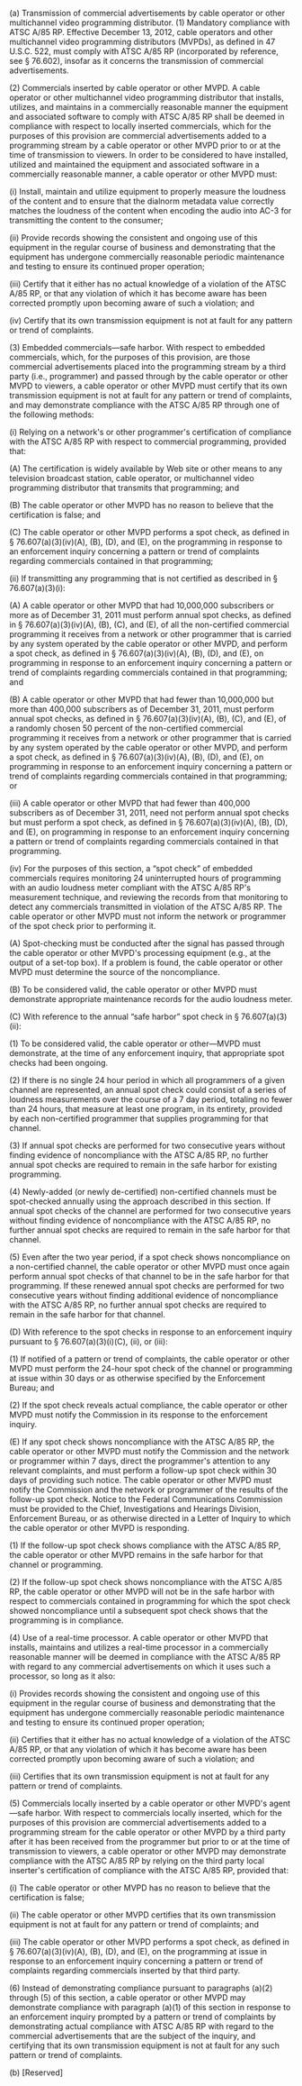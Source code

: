 (a) Transmission of commercial advertisements by cable operator or other multichannel video programming distributor. (1) Mandatory compliance with ATSC A/85 RP. Effective December 13, 2012, cable operators and other multichannel video programming distributors (MVPDs), as defined in 47 U.S.C. 522, must comply with ATSC A/85 RP (incorporated by reference, see § 76.602), insofar as it concerns the transmission of commercial advertisements.

(2) Commercials inserted by cable operator or other MVPD. A cable operator or other multichannel video programming distributor that installs, utilizes, and maintains in a commercially reasonable manner the equipment and associated software to comply with ATSC A/85 RP shall be deemed in compliance with respect to locally inserted commercials, which for the purposes of this provision are commercial advertisements added to a programming stream by a cable operator or other MVPD prior to or at the time of transmission to viewers. In order to be considered to have installed, utilized and maintained the equipment and associated software in a commercially reasonable manner, a cable operator or other MVPD must:

(i) Install, maintain and utilize equipment to properly measure the loudness of the content and to ensure that the dialnorm metadata value correctly matches the loudness of the content when encoding the audio into AC-3 for transmitting the content to the consumer;

(ii) Provide records showing the consistent and ongoing use of this equipment in the regular course of business and demonstrating that the equipment has undergone commercially reasonable periodic maintenance and testing to ensure its continued proper operation;

(iii) Certify that it either has no actual knowledge of a violation of the ATSC A/85 RP, or that any violation of which it has become aware has been corrected promptly upon becoming aware of such a violation; and

(iv) Certify that its own transmission equipment is not at fault for any pattern or trend of complaints.

(3) Embedded commercials—safe harbor. With respect to embedded commercials, which, for the purposes of this provision, are those commercial advertisements placed into the programming stream by a third party (i.e., programmer) and passed through by the cable operator or other MVPD to viewers, a cable operator or other MVPD must certify that its own transmission equipment is not at fault for any pattern or trend of complaints, and may demonstrate compliance with the ATSC A/85 RP through one of the following methods:

(i) Relying on a network's or other programmer's certification of compliance with the ATSC A/85 RP with respect to commercial programming, provided that:

(A) The certification is widely available by Web site or other means to any television broadcast station, cable operator, or multichannel video programming distributor that transmits that programming; and

(B) The cable operator or other MVPD has no reason to believe that the certification is false; and

(C) The cable operator or other MVPD performs a spot check, as defined in § 76.607(a)(3)(iv)(A), (B), (D), and (E), on the programming in response to an enforcement inquiry concerning a pattern or trend of complaints regarding commercials contained in that programming;

(ii) If transmitting any programming that is not certified as described in § 76.607(a)(3)(i):

(A) A cable operator or other MVPD that had 10,000,000 subscribers or more as of December 31, 2011 must perform annual spot checks, as defined in § 76.607(a)(3)(iv)(A), (B), (C), and (E), of all the non-certified commercial programming it receives from a network or other programmer that is carried by any system operated by the cable operator or other MVPD, and perform a spot check, as defined in § 76.607(a)(3)(iv)(A), (B), (D), and (E), on programming in response to an enforcement inquiry concerning a pattern or trend of complaints regarding commercials contained in that programming; and

(B) A cable operator or other MVPD that had fewer than 10,000,000 but more than 400,000 subscribers as of December 31, 2011, must perform annual spot checks, as defined in § 76.607(a)(3)(iv)(A), (B), (C), and (E), of a randomly chosen 50 percent of the non-certified commercial programming it receives from a network or other programmer that is carried by any system operated by the cable operator or other MVPD, and perform a spot check, as defined in § 76.607(a)(3)(iv)(A), (B), (D), and (E), on programming in response to an enforcement inquiry concerning a pattern or trend of complaints regarding commercials contained in that programming; or

(iii) A cable operator or other MVPD that had fewer than 400,000 subscribers as of December 31, 2011, need not perform annual spot checks but must perform a spot check, as defined in § 76.607(a)(3)(iv)(A), (B), (D), and (E), on programming in response to an enforcement inquiry concerning a pattern or trend of complaints regarding commercials contained in that programming.

(iv) For the purposes of this section, a “spot check” of embedded commercials requires monitoring 24 uninterrupted hours of programming with an audio loudness meter compliant with the ATSC A/85 RP's measurement technique, and reviewing the records from that monitoring to detect any commercials transmitted in violation of the ATSC A/85 RP. The cable operator or other MVPD must not inform the network or programmer of the spot check prior to performing it.

(A) Spot-checking must be conducted after the signal has passed through the cable operator or other MVPD's processing equipment (e.g., at the output of a set-top box). If a problem is found, the cable operator or other MVPD must determine the source of the noncompliance.

(B) To be considered valid, the cable operator or other MVPD must demonstrate appropriate maintenance records for the audio loudness meter.

(C) With reference to the annual “safe harbor” spot check in § 76.607(a)(3)(ii):

(1) To be considered valid, the cable operator or other—MVPD must demonstrate, at the time of any enforcement inquiry, that appropriate spot checks had been ongoing.

(2) If there is no single 24 hour period in which all programmers of a given channel are represented, an annual spot check could consist of a series of loudness measurements over the course of a 7 day period, totaling no fewer than 24 hours, that measure at least one program, in its entirety, provided by each non-certified programmer that supplies programming for that channel.

(3) If annual spot checks are performed for two consecutive years without finding evidence of noncompliance with the ATSC A/85 RP, no further annual spot checks are required to remain in the safe harbor for existing programming.

(4) Newly-added (or newly de-certified) non-certified channels must be spot-checked annually using the approach described in this section. If annual spot checks of the channel are performed for two consecutive years without finding evidence of noncompliance with the ATSC A/85 RP, no further annual spot checks are required to remain in the safe harbor for that channel.

(5) Even after the two year period, if a spot check shows noncompliance on a non-certified channel, the cable operator or other MVPD must once again perform annual spot checks of that channel to be in the safe harbor for that programming. If these renewed annual spot checks are performed for two consecutive years without finding additional evidence of noncompliance with the ATSC A/85 RP, no further annual spot checks are required to remain in the safe harbor for that channel.

(D) With reference to the spot checks in response to an enforcement inquiry pursuant to § 76.607(a)(3)(i)(C), (ii), or (iii):

(1) If notified of a pattern or trend of complaints, the cable operator or other MVPD must perform the 24-hour spot check of the channel or programming at issue within 30 days or as otherwise specified by the Enforcement Bureau; and

(2) If the spot check reveals actual compliance, the cable operator or other MVPD must notify the Commission in its response to the enforcement inquiry.

(E) If any spot check shows noncompliance with the ATSC A/85 RP, the cable operator or other MVPD must notify the Commission and the network or programmer within 7 days, direct the programmer's attention to any relevant complaints, and must perform a follow-up spot check within 30 days of providing such notice. The cable operator or other MVPD must notify the Commission and the network or programmer of the results of the follow-up spot check. Notice to the Federal Communications Commission must be provided to the Chief, Investigations and Hearings Division, Enforcement Bureau, or as otherwise directed in a Letter of Inquiry to which the cable operator or other MVPD is responding.

(1) If the follow-up spot check shows compliance with the ATSC A/85 RP, the cable operator or other MVPD remains in the safe harbor for that channel or programming.

(2) If the follow-up spot check shows noncompliance with the ATSC A/85 RP, the cable operator or other MVPD will not be in the safe harbor with respect to commercials contained in programming for which the spot check showed noncompliance until a subsequent spot check shows that the programming is in compliance.

(4) Use of a real-time processor. A cable operator or other MVPD that installs, maintains and utilizes a real-time processor in a commercially reasonable manner will be deemed in compliance with the ATSC A/85 RP with regard to any commercial advertisements on which it uses such a processor, so long as it also:

(i) Provides records showing the consistent and ongoing use of this equipment in the regular course of business and demonstrating that the equipment has undergone commercially reasonable periodic maintenance and testing to ensure its continued proper operation;

(ii) Certifies that it either has no actual knowledge of a violation of the ATSC A/85 RP, or that any violation of which it has become aware has been corrected promptly upon becoming aware of such a violation; and

(iii) Certifies that its own transmission equipment is not at fault for any pattern or trend of complaints.

(5) Commercials locally inserted by a cable operator or other MVPD's agent—safe harbor. With respect to commercials locally inserted, which for the purposes of this provision are commercial advertisements added to a programming stream for the cable operator or other MVPD by a third party after it has been received from the programmer but prior to or at the time of transmission to viewers, a cable operator or other MVPD may demonstrate compliance with the ATSC A/85 RP by relying on the third party local inserter's certification of compliance with the ATSC A/85 RP, provided that:

(i) The cable operator or other MVPD has no reason to believe that the certification is false;

(ii) The cable operator or other MVPD certifies that its own transmission equipment is not at fault for any pattern or trend of complaints; and

(iii) The cable operator or other MVPD performs a spot check, as defined in § 76.607(a)(3)(iv)(A), (B), (D), and (E), on the programming at issue in response to an enforcement inquiry concerning a pattern or trend of complaints regarding commercials inserted by that third party.

(6) Instead of demonstrating compliance pursuant to paragraphs (a)(2) through (5) of this section, a cable operator or other MVPD may demonstrate compliance with paragraph (a)(1) of this section in response to an enforcement inquiry prompted by a pattern or trend of complaints by demonstrating actual compliance with ATSC A/85 RP with regard to the commercial advertisements that are the subject of the inquiry, and certifying that its own transmission equipment is not at fault for any such pattern or trend of complaints.

(b) [Reserved]

